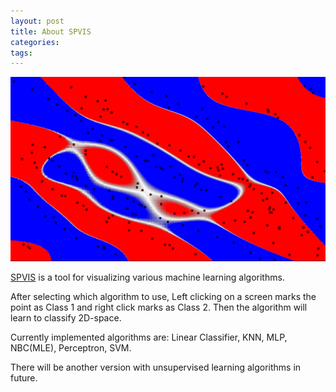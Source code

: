 ```yaml
---
layout: post
title: About SPVIS 
categories: 
tags: 
---
```


![](/static/img/spvis.png)

[SPVIS](https://github.com/projectgalateia/spvis_s) is a tool for visualizing various machine learning algorithms.

After selecting which algorithm to use,
Left clicking on a screen marks the point as Class 1 and right click marks as Class 2.
Then the algorithm will learn to classify 2D-space.

Currently implemented algorithms are: Linear Classifier, KNN, MLP, NBC(MLE), Perceptron, SVM.

There will be another version with unsupervised learning algorithms in future.

